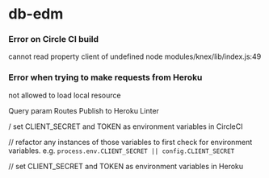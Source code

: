 # db-edm

### Error on Circle CI build

cannot read property client of undefined 
  node modules/knex/lib/index.js:49
  
### Error when trying to make requests from Heroku
  
not allowed to load local resource

Query param Routes
Publish to Heroku
Linter


/ set CLIENT_SECRET and TOKEN as environment variables in CircleCI

// refactor any instances of those variables to first check for environment variables. e.g. `process.env.CLIENT_SECRET || config.CLIENT_SECRET`

// set CLIENT_SECRET and TOKEN as environment variables in Heroku